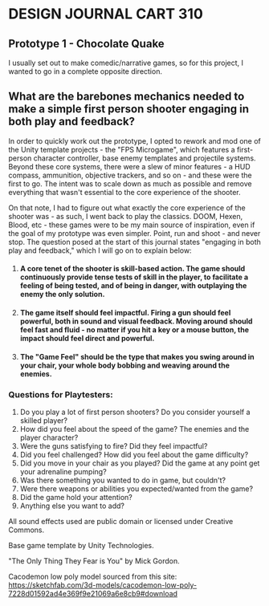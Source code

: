 # DESIGN JOURNAL CART 310

## Prototype 1 - Chocolate Quake

I usually set out to make comedic/narrative games, so for this project, I wanted to go in a complete opposite direction.



## What are the barebones mechanics needed to make a simple first person shooter engaging in both play and feedback?



In order to quickly work out the prototype, I opted to rework and mod one of the Unity template projects - the "FPS Microgame", which features a first-person character controller, base enemy templates and projectile systems. Beyond these core systems, there were a slew of minor features - a HUD compass, ammunition, objective trackers, and so on - and these were the first to go. The intent was to scale down as much as possible and remove everything that wasn't essential to the core experience of the shooter.

On that note, I had to figure out what exactly the core experience of the shooter was - as such, I went back to play the classics. DOOM, Hexen, Blood, etc - these games were to be my main source of inspiration, even if the goal of my prototype was even simpler. Point, run and shoot - and never stop. The question posed at the start of this journal states "engaging in both play and feedback," which I will go on to explain below:

1. #### A core tenet of the shooter is skill-based action. The game should continuously provide tense tests of skill in the player, to facilitate a feeling of being tested, and of being in danger, with outplaying the enemy the only solution.

2. #### The game itself should feel impactful. Firing a gun should feel powerful, both in sound and visual feedback. Moving around should feel fast and fluid - no matter if you hit a key or a mouse button, the impact should feel direct and powerful.

3. #### The "Game Feel" should be the type that makes you swing around in your chair, your whole body bobbing and weaving around the enemies.



### Questions for Playtesters:

1. Do you play a lot of first person shooters? Do you consider yourself a skilled player?
2. How did you feel about the speed of the game? The enemies and the player character?
3. Were the guns satisfying to fire? Did they feel impactful?
4. Did you feel challenged? How did you feel about the game difficulty?
5. Did you move in your chair as you played? Did the game at any point get your adrenaline pumping?
6. Was there something you wanted to do in game, but couldn't?
7. Were there weapons or abilities you expected/wanted from the game?
8. Did the game hold your attention?
9. Anything else you want to add?



All sound effects used are public domain or licensed under Creative Commons.

Base game template by Unity Technologies.

"The Only Thing They Fear is You" by Mick Gordon.

Cacodemon low poly model sourced from this site: https://sketchfab.com/3d-models/cacodemon-low-poly-7228d01592ad4e369f9e21069a6e8cb9#download